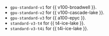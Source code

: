 
* `gpu-standard-v1` for {{ v100-broadwell }}.
* `gpu-standard-v2` for {{ v100-cascade-lake }}.
* `gpu-standard-v3` for {{ a100-epyc }}.
* `standard-v3-t4` for {{ t4-ice-lake }}.
* `standard-v3-t4i` for {{ t4i-ice-lake }}.
